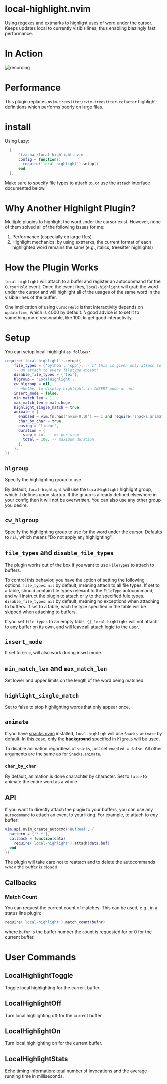 # local-highlight.nvim

Using regexes and extmarks to highlight uses of word under the cursor.
Keeps updates local to currently visible lines, thus enabling blazingly fast performance.
# In Action

![recording](https://user-images.githubusercontent.com/4946827/217664452-eb79ff0c-fa91-4d24-adcd-519faf4a2785.gif)

# Performance

This plugin replaces `nvim-treesitter/nvim-treesitter-refactor`
highlight-definitions which performs poorly on large files.

# install

Using Lazy:

```lua
  {
      'tzachar/local-highlight.nvim',
      config = function()
        require('local-highlight').setup()
      end
  },
```

Make sure to specify file types to attach to, or use the `attach` interface
documented below. 

# Why Another Highlight Plugin?

Multiple plugins to highlight the word under the cursor exist. However, none of them solved all of the following issues for me:
1. Performance (especially on large files)
2. Highlight mechanics: by using extmarks, the current format of each highlighted word remains the same (e.g., italics, treesitter highlights)

# How the Plugin Works

`local-highlight` will attach to a buffer and register an autocommand for the
`CursorHold` event. Once the event fires, `local-highlight` will grab the word
under the cursor and will highlight all of the usages of the same word in the
visible lines of the buffer.

One implication of using `CursorHold` is that interactivity depends on
`updatetime`, which is 4000 by default. A good advice is to set it to something
more reasonable, like 100, to get good interactivity.

# Setup

You can setup local-highlight `as follows:`

```lua
require('local-highlight').setup({
    file_types = {'python', 'cpp'}, -- If this is given only attach to this
    -- OR attach to every filetype except:
    disable_file_types = {'tex'},
    hlgroup = 'LocalHighlight',
    cw_hlgroup = nil,
    -- Whether to display highlights in INSERT mode or not
    insert_mode = false,
    min_match_len = 1,
    max_match_len = math.huge,
    highlight_single_match = true,
    animate = {
      enabled = vim.fn.has("nvim-0.10") == 1 and require('snacks.animate'),
      char_by_char = true,
      easing = "linear",
      duration = {
        step = 10, -- ms per step
        total = 100, -- maximum duration
      },
    },
})
```

## `hlgroup`

Specify the highlighting group to use.

By default, `local-highlight` will use the `LocalHighlight` highlight group, which it defines upon startup. If the group is already defined elsewhere in your config then it will not be overwritten. You can also use any other group you desire.

## `cw_hlgroup`

Specify the highlighting group to use for the word under the cursor. Defaults to
`nil`, which means "Do not apply any highlighting".

## `file_types` and `disable_file_types`

The plugin works out of the box if you want to use `FileType`s to attach to
buffers.

To control this behavior, you have the option of setting the following options:
`file_types`: `nil` by default, meaning attach to all file types. If set to a
table, should contain file types relevant to the `FileType` autocommand, and
will instruct the plugin to attach only to the specified fule types.
`disable_file_types`: `nil` by default, meaning no exceptions when attaching to
buffers. If set to a table, each fie type specified in the table will be skipped
when attaching to buffers.

If you set `file_types` to an empty table, `{}`, `local-highlight` will not
attach to any buffer on its own, and will leave all attach logic to the user.

## `insert_mode`

If set to `true`, will also work during insert mode.

## `min_match_len` and `max_match_len`

Set lower and upper limits on the length of the word being matched.

## `highlight_single_match`

Set to false to stop highlighting words that only appear once.

## `animate`

If you have [snacks.nvim](https://github.com/folke/snacks.nvim) installed,
`local-highligh` will use `Snacks.animate` by default. In this case, only the
**background** specified in `hlgroup` will be used.

To disable animation regardless of `snacks`, just set `enabled = false`. All
other arguments are the same as for `Snacks.animate`.

### `char_by_char`

By default, animation is done charachter by character. Set to `false` to animate
the entire word as a whole.

## API

If you want to directly attach the plugin to your buffers, you can use any
`autocommand` to attach an event to your liking. For
example, to attach to *any* buffer:

```lua
vim.api.nvim_create_autocmd('BufRead', {
  pattern = {'*.*'},
  callback = function(data)
    require('local-highlight').attach(data.buf)
  end
})
```

The plugin will take care not to reattach and to delete the autocommands when
the buffer is closed.

## Callbacks

### Match Count

You can request the current count of matches. This can be used, e.g., in a
status line plugin:

```lua
require('local-highlight').match_count(bufnr)
```

where `bufnr` is the buffer number the count is requested for or 0 for the
current buffer.

# User Commands

## LocalHighlightToggle

Toggle local highlighting for the current buffer.

## LocalHighlightOff

Turn local highlighting off for the current buffer.

## LocalHighlightOn

Turn local highlighting on for the current buffer.

## LocalHighlightStats

Echo timing information: total number of invocations and the average running
time in milliseconds.
